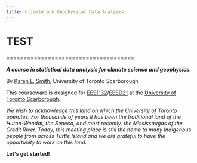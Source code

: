 ```yaml
---
title: Climate and Geophysical Data Analysis
---
```


# TEST
=====================================

***A course in statistical data analysis for climate science and geophysics.***

By [Karen L. Smith][karen], University of Toronto Scarborough

This courseware is designed for [EES1132][ees1132]/[EESD21][eesd21] at the [University of Toronto Scarborough][utsc].

*We wish to acknowledge this land on which the University of Toronto operates. For thousands of years it has been the traditional land of the Huron-Wendat, the Seneca, and most recently, the Mississaugas of the Credit River. Today, this meeting place is still the home to many Indigenous people from across Turtle Island and we are grateful to have the opportunity to work on this land.*

**Let's get started!**

[karen]: https://kls2177.github.io/
[ees1132]: https://www.utsc.utoronto.ca/physsci/ees1132h-climate-data-analysis
[eesd21]:https://utsc.calendar.utoronto.ca/course/eesd21h3
[utsc]: https://www.utsc.utoronto.ca/home/
